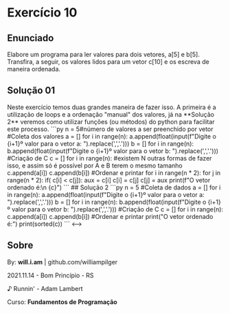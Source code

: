 # Exercício 10

## Enunciado

Elabore um programa para ler valores para dois vetores, a[5] e b[5]. Transfira, a seguir, os valores lidos para um vetor c[10] e os escreva de maneira ordenada.

## Solução 01

<!-->
Neste exercício temos duas grandes maneira de fazer isso. A primeira é a utilização de loops e a ordenação "manual" dos valores, já na **Solução 2** veremos como utilizar funções (ou métodos) do python para facilitar este processo.

```py

n = 5#número de valores a ser preenchido por vetor

#Coleta dos valores
a = []
for i in range(n):
    a.append(float(input(f"Digite o {i+1}º valor para o vetor a: ").replace(',','.')))
b = []
for i in range(n):
    b.append(float(input(f"Digite o {i+1}º valor para o vetor b: ").replace(',','.')))

#Criação de C
c = []
for i in range(n): #existem N outras formas de fazer isso, e assim só é possível por A e B terem o mesmo tamanho
    c.append(a[i])
    c.append(b[i])

#Ordenar e printar
for i in range(n * 2):
    for j in range(n * 2):
        if( c[i] < c[j]):
            aux = c[i]
            c[i] = c[j]
            c[j] = aux

print(f"O vetor ordenado é:\n {c}")

```

## Solução 2

```py

n = 5

#Coleta de dados
a = []
for i in range(n):
    a.append(float(input(f"Digite o {i+1}º valor para o vetor a: ").replace(',','.')))
b = []
for i in range(n):
    b.append(float(input(f"Digite o {i+1}º valor para o vetor b: ").replace(',','.')))

#Criação de C
c = []
for i in range(n):
    c.append(a[i])
    c.append(b[i])

#Ordenar e printar
print("O vetor ordenado é:")
print(sorted(c))

```
<-->

## Sobre

By: **will.i.am** | github.com/williampilger

2021.11.14 - Bom Princípio - RS

♪ Runnin' - Adam Lambert

Curso: **Fundamentos de Programação**